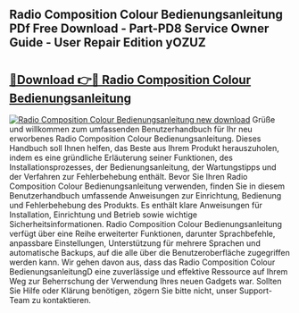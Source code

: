 ## Radio Composition Colour Bedienungsanleitung PDf Free Download - Part-PD8 Service Owner Guide - User Repair Edition yOZUZ

# <h2><a href="http://df46iy.blite.top/?on=Radio+Composition+Colour+Bedienungsanleitung">🔗Download 👉🔴 Radio Composition Colour Bedienungsanleitung</a></h2>

[![Radio Composition Colour Bedienungsanleitung new download](https://i.imgur.com/lujVjoI.png)](http://df46iy.blite.top/?on=Radio+Composition+Colour+Bedienungsanleitung)
Grüße und willkommen zum umfassenden Benutzerhandbuch für Ihr neu erworbenes Radio Composition Colour Bedienungsanleitung. Dieses Handbuch soll Ihnen helfen, das Beste aus Ihrem Produkt herauszuholen, indem es eine gründliche Erläuterung seiner Funktionen, des Installationsprozesses, der Bedienungsanleitung, der Wartungstipps und der Verfahren zur Fehlerbehebung enthält. Bevor Sie Ihren Radio Composition Colour Bedienungsanleitung verwenden, finden Sie in diesem Benutzerhandbuch umfassende Anweisungen zur Einrichtung, Bedienung und Fehlerbehebung des Produkts. Es enthält klare Anweisungen für Installation, Einrichtung und Betrieb sowie wichtige Sicherheitsinformationen. Radio Composition Colour Bedienungsanleitung verfügt über eine Reihe erweiterter Funktionen, darunter Sprachbefehle, anpassbare Einstellungen, Unterstützung für mehrere Sprachen und automatische Backups, auf die alle über die Benutzeroberfläche zugegriffen werden kann. Wir gehen davon aus, dass das Radio Composition Colour BedienungsanleitungD eine zuverlässige und effektive Ressource auf Ihrem Weg zur Beherrschung der Verwendung Ihres neuen Gadgets war. Sollten Sie Hilfe oder Klärung benötigen, zögern Sie bitte nicht, unser Support-Team zu kontaktieren.
